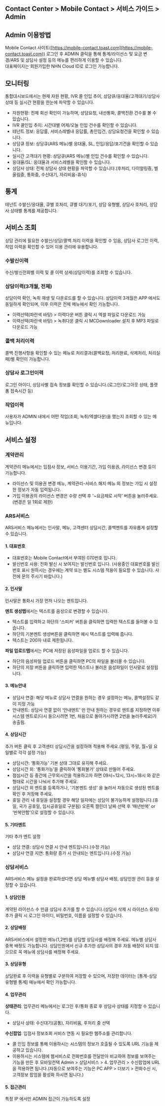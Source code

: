 ## Contact Center > Mobile Contact > 서비스 가이드 > Admin

## Admin 이용방법
Mobile Contact 사이트([https://mobile-contact.toast.com](https://mobile-contact.toast.com)) 로그인 후 ADMIN 클릭을 통해 통계/라이선스 및 요금 변경/ARS 및 상담사 설정 등의 메뉴를 편리하게 이용할 수 있습니다.  
대표페이지는 회원가입한 NHN Cloud ID로 로그인 가능합니다.

## 모니터링
통합대시보드에서는 현재 자원 현황, IVR 콜 인입 추이, 상담큐/응대율/고객대기/상담사 상태 등 실시간 현황을 한눈에 파악할 수 있습니다.  

- 자원현황: 전체 회선 확인이 가능하며, 상담요청, 내선통화, 콜백전환 건수를 볼 수 있습니다.
- IVR 콜인입 추이: 시간대별 어제/오늘 인입 건수를 확인할 수 있습니다.
- 테넌트 정보: 응답률, 서비스레벨내 응답률, 총인입건, 상담요청건을 확인할 수 있습니다.
- 상담큐 정보: 상담큐(ARS 메뉴)별 응대율, SL, 인입/응답/포기건을 확인할 수 있습니다.
- 실시간 고객대기 현황: 상담큐(ARS 메뉴)별 인입 건수를 확인할 수 있습니다.
- 응대율/SL: 응대율과 서비스레벨을 확인할 수 있습니다.
- 상담사 상태: 전체 상담사 상태 현황을 파악할 수 있습니다.(후처리, 다이얼링중, 벨울림중, 통화중, 수신대기, 자리비움-휴식)

## 통계
테넌트 수발신/응대율, 큐별 호처리, 큐별 대기/포기, 상담 유형별, 상담사 호처리, 상담사 상태별 통계를 제공합니다.

## 서비스 조회
상담 관리에 필요한 수발신/상담/콜백 처리 이력을 확인할 수 있음, 상담사 로그인 이력, 작업 이력을 확인할 수 있어 이용 관리에 유용합니다.

### 수발신이력
수신/발신전화별 이력 및 콜 이력 상세(상담이력)를 조회할 수 있습니다.

### 상담이력(3개월, 전체)
상담이력 확인, 녹취 재생 및 다운로드를 할 수 있습니다.
상담이력 3개월은 APP 에서도 동일하게 확인되며, 이후 이력은 전체 메뉴에서 확인 가능합니다.

- 이력선택(파란색 바탕) > 이력다운 버튼 클릭 시 엑셀 파일로 다운로드 가능
- 이력선택(파란색 바탕) > 녹취다운 클릭 시 MCDownloader 설치 후 MP3 파일로 다운로드 가능

### 콜백 처리이력
콜백 진행사항을 확인할 수 있는 메뉴로 처리결과(콜백요청, 처리완료, 삭제처리, 처리실패)별 확인이 가능합니다.

### 상담사 로그인이력
로그인 아이디, 상담사별 접속 정보를 확인할 수 있습니다.(로그인/로그아웃 상태, 플랫폼 접속시간 등)

### 작업이력
사용자가 ADMIN 내에서 어떤 작업(조회, 녹취/엑셀다운)을 했는지 조회할 수 있는 메뉴입니다.

## 서비스 설정
### 계약관리
계약관리 메뉴에서는 입점사 정보, 서비스 이용기간, 가입 이용권, 라이선스 변경 등이 가능합니다.

- 라이선스 및 이용권 변경 메뉴, 계약관리-서비스 해지 메뉴 외 정보는 가입 시  설정한 정보가 자동 입력됩니다.
- 가입 이용권의 라이선스 변경은 수량 선택 후 '~요금제로 시작' 버튼을 눌러주세요.(변경은 일 1회로 제한)

### ARS서비스
ARS서비스 메뉴에서는 인사말, 메뉴, 고객센터 상담시간, 콜백멘트를 자유롭게 설정할 수 있습니다.  

#### 1. 대표번호
- 대표번호는 Mobile Contact에서 부여된 070번호 입니다.
- 발신번호 사용: 전화 발신 시 보여지는 발신번호 입니다. (사용중인 대표번호를 발신번호 표시 원하시는 경우에는 계약 또는 별도 시스템 적용이 필요할 수 있습니다. 사전에 문의 주시기 바랍니다.)

#### 2. 인사말
인사말은 통화시 가장 먼저 나오는 멘트입니다.

**멘트 생성탭**에서는 텍스트를 음성으로 변경할 수 있습니다.

- 텍스트를 입력하고 하단의 '스피커' 버튼을 클릭하면 입력한 텍스트를 들어볼 수 있습니다.
- 하단의 기본멘트 생성버튼을 클릭하면 예시 텍스트를 입력해 줍니다.
- 텍스트는 200자 내로 제한됩니다.

**파일 업로드탭**에서는 PC에 저장된 음성파일을 업로드 할 수 있습니다.

- 하단의 음성파일 업로드 버튼을 클릭하면 PC의 파일을 불러올 수 있습니다.
- 하단의 저장 버튼을 클릭하면 입력한 텍스트나 불러온 음성파일이 인사말로 설정됩니다.

#### 3. 메뉴안내
- 상담사 연결: 해당 메뉴로 상담사 연결을 원하는 경우 설정하는 메뉴, 콜백설정도 같이 지정 가능
- 안내멘트: 상담사 연결 없이 ‘안내멘트’ 만 안내 원하는 경우로 멘트를 지정하면 이후 시스템 멘트로(다시 들으시려면 1번, 처음으로 돌아가시려면 2번을 눌러주세요)가 송출됨.

#### 4. 상담시간
추가 버튼 클릭 후 고객센터 상담시간을 설정하여 적용해 주세요.(평일, 주말, 월~일 요일별로 각각 설정 가능)

- 상담시간: ‘통화가능’ 기본 상태 그대로 유지해 주세요.
- 상담시간 외: ‘통화가능’을 클릭하여 ‘통화불가’ 상태로 만들어 주세요.
- 점심시간 등 중간에 근무외시간을 적용하고자 하면 09시~12시, 13시~18시 와 같은 형태로 시간을 나눠서 추가해 주세요.
- 상담시간 외 멘트를 등록하거나, '기본멘트 생성' 을 눌러서 자동으로 생성된 멘트를 확인 후 저장해 주세요.
- 휴일 관리 내 휴일을 설정할 경우 해당 일자에는 상담이 불가능하게 설정됩니다.(휴일, 국가 공휴일, 임시공휴일로 구분됨) 오른쪽 캘린더 날짜 선택 후 ‘매년반복’ or ‘반복안함’으로 설정할 수 있습니다.

#### 5. 기타멘트
기타 추가 멘트 설정

- 상담 연결: 상담사 연결 시 안내 멘트입니다.(수정 가능)
- 상담사 연결 지연: 통화량 증가 시 안내되는 멘트입니다.(수정 가능)  

### 상담서비스
ARS서비스 메뉴 설정을 완료하셨다면 상담 메뉴별 상담사 배정, 상담인원 관리 등을 설정할 수 있습니다.  

#### 1. 상담인원
계약된 라이선스 수 만큼 상담사 추가를 할 수 있습니다.(상담사 삭제 시 라이선스 유지)
추가 클릭 시 로그인 아이디, 비밀번호, 이름을 설정할 수 있습니다.

#### 2. 상담배정
ARS서비스에서 설정한 메뉴(1,2번)를 상담할 상담사를 배정해 주세요. 메뉴별 상담사 중복 배정도 가능합니다.
상담인원에서 신규 추가한 상담사의 경우 자동 배정이 되지 않으므로 꼭 메뉴에 상담사를 배정해 주세요.  

#### 3. 상담유형
상담완료 후 이력을 유형별로 구분하여 저장할 수 있으며, 저장한 데이터는 [통계-상담유형별 통계] 매뉴에서 확인 가능합니다.

#### 4. 업무관리
**상태관리**: 업무관리 메뉴에서는 로그인 후/통화 종료 후 상담사 상태를 지정할 수 있습니다.

- 상담사 상태: 수신대기(공통), 자리비움, 후처리 중 선택

**수신팝업**: 입점사 정보조회 서비스 연동 시 필요한 웹주소를 관리합니다.

- 콜 인입 정보를 통해 이용하시는 시스템의 정보가 호출될 수 있도록 URL 기능을 제공하고 있습니다.
- 이용하시는 시스템에 웹서비스로 전화번호를 전달받아 비교하여 정보를 보여주는 기능을 만든 후 모바일컨택 Admin > 상담서비스 > 4. 업무관리 > 수신팝업에 URL을 적용하면 됩니다.(자동으로 보여주는 기능은 PC APP > 더보기 > 전화수신 시, 고객정보 팝업을 활성화 하시면 됩니다.)

#### 5. 접근관리
특정 IP 에서만 ADMIN 접근이 가능하도록 설정
